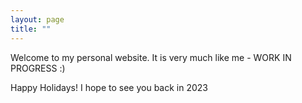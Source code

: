 ```yaml
---
layout: page
title: ""
---
```


Welcome to my personal website. It is very much like me - WORK IN PROGRESS :)

Happy Holidays! I hope to see you back in 2023

